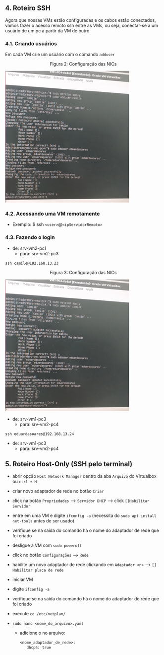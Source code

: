 ## 4. Roteiro SSH

Agora que nossas VMs estão configuradas e os cabos estão conectados, vamos fazer o acesso remoto ssh entre as VMs, ou seja, conectar-se a um usuário de um pc a partir da VM de outro.

### 4.1. Criando usuários

Em cada VM crie um usuário com o comando ``adduser``

<p><center> Figura 2: Configuração das NICs</center></p>   
   <img src="figures/adduser.jpg" alt=""
    title="Figura 2: Login-Admin" width="400" height="auto"/>

### 4.2. Acessando uma VM remotamente

* Exemplo: $ ssh ``<user>``@``<ipServidorRemoto>``

### 4.3. Fazendo o login 


* de: srv-vm2-pc1
   * para: srv-vm2-pc3

```shell
ssh camile@192.168.13.23
```

<p><center> Figura 3: Configuração das NICs</center></p>   
   <img src="figures/adduser.jpg" alt=""
    title="Figura 3: Login-Admin" width="400" height="auto"/>

* de: srv-vm1-pc3
   * para: srv-vm2-pc4

```shell
ssh eduardasoares@192.168.13.24
```

* de: srv-vm1-pc3
   * para: srv-vm2-pc4

## 5. Roteiro Host-Only (SSH pelo terminal)

* abrir opção ``Host Network Manager`` dentro da aba ``Arquivo`` do Virtualbox ou ``ctrl + H``
* criar novo adaptador de rede no botão ``Criar``
* click na botão ``Propriedades`` --> ``Servidor DHCP`` --> click ``[]Habilitar Servidor``
* entre em uma VM e digite ``ifconfig -a`` (necessita do ``sudo apt install net-tools`` antes de ser usado)
* verifique se na saída do comando há o nome do adaptador de rede que foi criado
* desligue a VM com ``sudo poweroff``
* click no botão ``configurações`` --> ``Rede``
* habilite um novo adaptador de rede clickando em ``Adaptador <n>`` --> ``[] Habilitar placa de rede``

* iniciar VM
* digite ``ifconfig -a``
* verifique se na saída do comando há o nome do adaptador de rede que foi criado
* execute ``cd /etc/netplan/``
* ``sudo nano <nome_do_arquivo>.yaml``
   * adicione o no arquivo:
      ```
      <nome_adaptador_de_rede>:
         dhcp4: true
      ```
     
   

